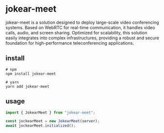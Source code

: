 # jokear-meet

jokear-meet is a solution designed to deploy large-scale video conferencing systems. Based on WebRTC for real-time communication, it handles video calls, audio, and screen sharing. Optimized for scalability, this solution easily integrates into complex infrastructures, providing a robust and secure foundation for high-performance teleconferencing applications.

## install

```shell
# npm
npm install jokear-meet

# yarn
yarn add jokear-meet
```

## usage

```javascript
import { JokearMeet } from "jokear-meet";

const jockearMeet = new JokearMeet(server);
await jockearMeet.initialized();
```
